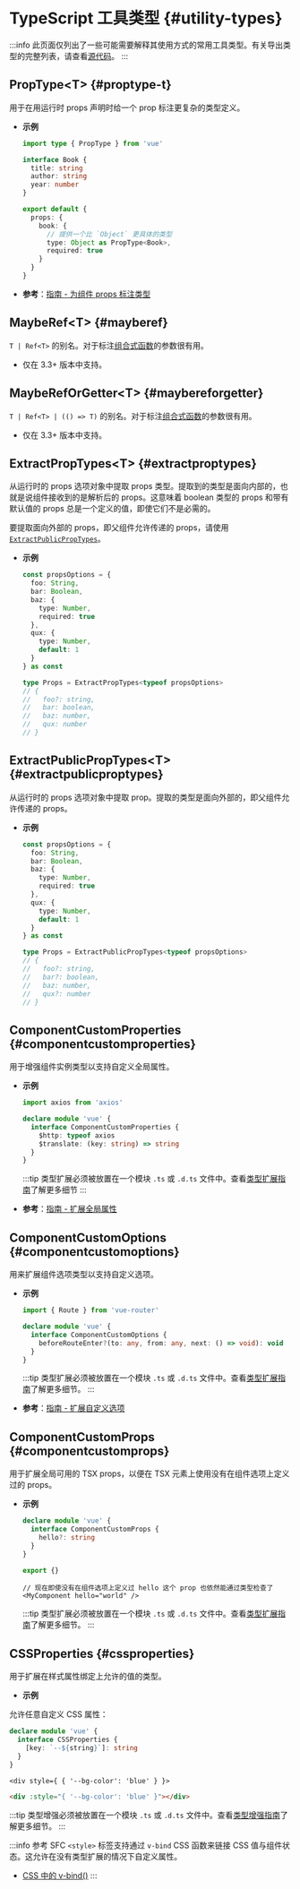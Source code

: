 # TypeScript 工具类型 {#utility-types}

:::info
此页面仅列出了一些可能需要解释其使用方式的常用工具类型。有关导出类型的完整列表，请查看[源代码](https://github.com/vuejs/core/blob/main/packages/runtime-core/src/index.ts#L131)。
:::

## PropType\<T> {#proptype-t}

用于在用运行时 props 声明时给一个 prop 标注更复杂的类型定义。

- **示例**

  ```ts
  import type { PropType } from 'vue'

  interface Book {
    title: string
    author: string
    year: number
  }

  export default {
    props: {
      book: {
        // 提供一个比 `Object` 更具体的类型
        type: Object as PropType<Book>,
        required: true
      }
    }
  }
  ```

- **参考**：[指南 - 为组件 props 标注类型](/guide/typescript/options-api#typing-component-props)

## MaybeRef\<T> {#mayberef}

`T | Ref<T>` 的别名。对于标注[组合式函数](/guide/reusability/composables.html)的参数很有用。

- 仅在 3.3+ 版本中支持。

## MaybeRefOrGetter\<T> {#maybereforgetter}

`T | Ref<T> | (() => T)` 的别名。对于标注[组合式函数](/guide/reusability/composables.html)的参数很有用。

- 仅在 3.3+ 版本中支持。

## ExtractPropTypes\<T> {#extractproptypes}

从运行时的 props 选项对象中提取 props 类型。提取到的类型是面向内部的，也就是说组件接收到的是解析后的 props。这意味着 boolean 类型的 props 和带有默认值的 props 总是一个定义的值，即使它们不是必需的。

要提取面向外部的 props，即父组件允许传递的 props，请使用 [`ExtractPublicPropTypes`](#extractpublicproptypes)。

- **示例**

  ```ts
  const propsOptions = {
    foo: String,
    bar: Boolean,
    baz: {
      type: Number,
      required: true
    },
    qux: {
      type: Number,
      default: 1
    }
  } as const

  type Props = ExtractPropTypes<typeof propsOptions>
  // {
  //   foo?: string,
  //   bar: boolean,
  //   baz: number,
  //   qux: number
  // }
  ```

## ExtractPublicPropTypes\<T> {#extractpublicproptypes}

从运行时的 props 选项对象中提取 prop。提取的类型是面向外部的，即父组件允许传递的 props。

- **示例**

  ```ts
  const propsOptions = {
    foo: String,
    bar: Boolean,
    baz: {
      type: Number,
      required: true
    },
    qux: {
      type: Number,
      default: 1
    }
  } as const

  type Props = ExtractPublicPropTypes<typeof propsOptions>
  // {
  //   foo?: string,
  //   bar?: boolean,
  //   baz: number,
  //   qux?: number
  // }
  ```

## ComponentCustomProperties {#componentcustomproperties}

用于增强组件实例类型以支持自定义全局属性。

- **示例**

  ```ts
  import axios from 'axios'

  declare module 'vue' {
    interface ComponentCustomProperties {
      $http: typeof axios
      $translate: (key: string) => string
    }
  }
  ```

  :::tip
  类型扩展必须被放置在一个模块 `.ts` 或 `.d.ts` 文件中。查看[类型扩展指南](/guide/typescript/options-api#augmenting-global-properties)了解更多细节
  :::

- **参考**：[指南 - 扩展全局属性](/guide/typescript/options-api#augmenting-global-properties)

## ComponentCustomOptions {#componentcustomoptions}

用来扩展组件选项类型以支持自定义选项。

- **示例**

  ```ts
  import { Route } from 'vue-router'

  declare module 'vue' {
    interface ComponentCustomOptions {
      beforeRouteEnter?(to: any, from: any, next: () => void): void
    }
  }
  ```

  :::tip
  类型扩展必须被放置在一个模块 `.ts` 或 `.d.ts` 文件中。查看[类型扩展指南](/guide/typescript/options-api#augmenting-global-properties)了解更多细节。
  :::

- **参考**：[指南 - 扩展自定义选项](/guide/typescript/options-api#augmenting-custom-options)

## ComponentCustomProps {#componentcustomprops}

用于扩展全局可用的 TSX props，以便在 TSX 元素上使用没有在组件选项上定义过的 props。

- **示例**

  ```ts
  declare module 'vue' {
    interface ComponentCustomProps {
      hello?: string
    }
  }

  export {}
  ```

  ```tsx
  // 现在即使没有在组件选项上定义过 hello 这个 prop 也依然能通过类型检查了
  <MyComponent hello="world" />
  ```

  :::tip
  类型扩展必须被放置在一个模块 `.ts` 或 `.d.ts` 文件中。查看[类型扩展指南](/guide/typescript/options-api#augmenting-global-properties)了解更多细节。
  :::

## CSSProperties {#cssproperties}

用于扩展在样式属性绑定上允许的值的类型。

- **示例**

允许任意自定义 CSS 属性：

  ```ts
  declare module 'vue' {
    interface CSSProperties {
      [key: `--${string}`]: string
    }
  }
  ```

  ```tsx
  <div style={ { '--bg-color': 'blue' } }>
  ```

  ```html
  <div :style="{ '--bg-color': 'blue' }"></div>
  ```

:::tip
类型增强必须被放置在一个模块 `.ts` 或 `.d.ts` 文件中。查看[类型增强指南](/guide/typescript/options-api#augmenting-global-properties)了解更多细节。
:::

:::info 参考
SFC `<style>` 标签支持通过 `v-bind` CSS 函数来链接 CSS 值与组件状态。这允许在没有类型扩展的情况下自定义属性。

- [CSS 中的 v-bind()](/api/sfc-css-features#v-bind-in-css)
:::

